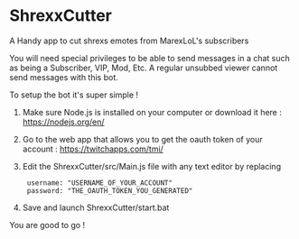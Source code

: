 # ShrexxCutter
A Handy app to cut shrexs emotes from MarexLoL's subscribers

You will need special privileges to be able to send messages in a chat such as being a Subscriber, VIP, Mod, Etc. 
A regular unsubbed viewer cannot send messages with this bot.

To setup the bot it's super simple !

1. Make sure Node.js is installed on your computer or download it here : https://nodejs.org/en/

2. Go to the web app that allows you to get the oauth token of your account : https://twitchapps.com/tmi/

3. Edit the ShrexxCutter/src/Main.js file with any text editor by replacing

        username: "USERNAME_OF_YOUR_ACCOUNT"
        password: "THE_OAUTH_TOKEN_YOU_GENERATED"

4. Save and launch ShrexxCutter/start.bat

You are good to go !
